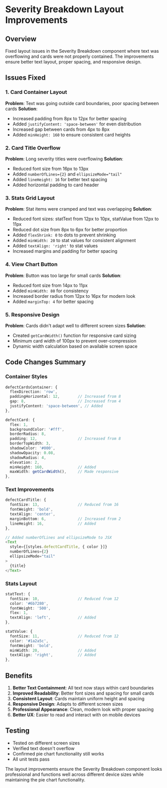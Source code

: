 # Severity Breakdown Layout Improvements

## Overview
Fixed layout issues in the Severity Breakdown component where text was overflowing and cards were not properly contained. The improvements ensure better text layout, proper spacing, and responsive design.

## Issues Fixed

### 1. **Card Container Layout**
**Problem**: Text was going outside card boundaries, poor spacing between cards
**Solution**: 
- Increased padding from 8px to 12px for better spacing
- Added `justifyContent: 'space-between'` for even distribution
- Increased gap between cards from 4px to 8px
- Added `minHeight: 160` to ensure consistent card heights

### 2. **Card Title Overflow**
**Problem**: Long severity titles were overflowing
**Solution**:
- Reduced font size from 16px to 13px
- Added `numberOfLines={2}` and `ellipsizeMode="tail"`
- Added `lineHeight: 16` for better text spacing
- Added horizontal padding to card header

### 3. **Stats Grid Layout**
**Problem**: Stat items were cramped and text was overlapping
**Solution**:
- Reduced font sizes: statText from 12px to 10px, statValue from 12px to 11px
- Reduced dot size from 8px to 6px for better proportion
- Added `flexShrink: 0` to dots to prevent shrinking
- Added `minWidth: 20` to stat values for consistent alignment
- Added `textAlign: 'right'` to stat values
- Increased margins and padding for better spacing

### 4. **View Chart Button**
**Problem**: Button was too large for small cards
**Solution**:
- Reduced font size from 14px to 11px
- Added `minWidth: 80` for consistency
- Increased border radius from 12px to 16px for modern look
- Added `marginTop: 4` for better spacing

### 5. **Responsive Design**
**Problem**: Cards didn't adapt well to different screen sizes
**Solution**:
- Created `getCardWidth()` function for responsive card sizing
- Minimum card width of 100px to prevent over-compression
- Dynamic width calculation based on available screen space

## Code Changes Summary

### Container Styles
```typescript
defectCardsContainer: {
  flexDirection: 'row',
  paddingHorizontal: 12,        // Increased from 8
  gap: 8,                       // Increased from 4
  justifyContent: 'space-between', // Added
},

defectCard: {
  flex: 1,
  backgroundColor: '#fff',
  borderRadius: 8,
  padding: 12,                  // Increased from 8
  borderTopWidth: 3,
  shadowColor: '#000',
  shadowOpacity: 0.08,
  shadowRadius: 4,
  elevation: 2,
  minHeight: 160,               // Added
  maxWidth: getCardWidth(),     // Made responsive
},
```

### Text Improvements
```typescript
defectCardTitle: {
  fontSize: 13,                 // Reduced from 16
  fontWeight: 'bold',
  textAlign: 'center',
  marginBottom: 6,              // Increased from 2
  lineHeight: 16,               // Added
},

// Added numberOfLines and ellipsizeMode to JSX
<Text 
  style={[styles.defectCardTitle, { color }]}
  numberOfLines={2}
  ellipsizeMode="tail"
>
  {title}
</Text>
```

### Stats Layout
```typescript
statText: {
  fontSize: 10,                 // Reduced from 12
  color: '#6b7280',
  fontWeight: '500',
  flex: 1,
  textAlign: 'left',            // Added
},

statValue: {
  fontSize: 11,                 // Reduced from 12
  color: '#1a2a5c',
  fontWeight: 'bold',
  minWidth: 20,                 // Added
  textAlign: 'right',           // Added
},
```

## Benefits

1. **Better Text Containment**: All text now stays within card boundaries
2. **Improved Readability**: Better font sizes and spacing for small cards
3. **Consistent Layout**: Cards maintain uniform height and spacing
4. **Responsive Design**: Adapts to different screen sizes
5. **Professional Appearance**: Clean, modern look with proper spacing
6. **Better UX**: Easier to read and interact with on mobile devices

## Testing
- Tested on different screen sizes
- Verified text doesn't overflow
- Confirmed pie chart functionality still works
- All unit tests pass

The layout improvements ensure the Severity Breakdown component looks professional and functions well across different device sizes while maintaining the pie chart functionality.
